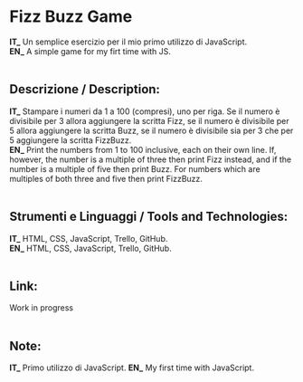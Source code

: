 # Fizz Buzz Game
**IT_** Un semplice esercizio per il mio primo utilizzo di JavaScript.<br/>
**EN_** A simple game for my firt time with JS.<br/>
<br/>
## Descrizione / Description:
**IT_** Stampare i numeri da 1 a 100 (compresi), uno per riga. Se il numero è divisibile per 3 allora aggiungere la scritta Fizz, se il numero è divisibile per 5 allora aggiungere la scritta Buzz, se il numero è divisibile sia per 3 che per 5 aggiungere la scritta FizzBuzz.<br/>
**EN_** Print the numbers from 1 to 100 inclusive, each on their own line. If, however, the number is a multiple of three then print Fizz instead, and if the number is a multiple of five then print Buzz. For numbers which are multiples of both three and five then print FizzBuzz.<br/>
<br/>
## Strumenti e Linguaggi / Tools and Technologies:
**IT_** HTML, CSS, JavaScript, Trello, GitHub.<br/>
**EN_** HTML, CSS, JavaScript, Trello, GitHub.<br/>
<br/>
## Link:
Work in progress<br/>
<br/>
## Note:
**IT_** Primo utilizzo di JavaScript.
**EN_** My first time with JavaScript.